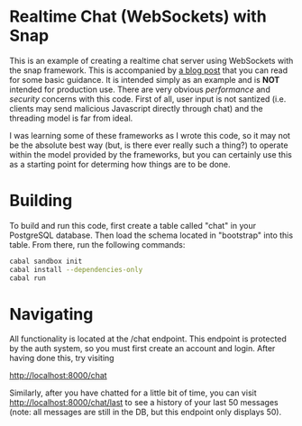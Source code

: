 Realtime Chat (WebSockets) with Snap
====================================

This is an example of creating a realtime chat server using WebSockets with the snap framework. This is accompanied by [a blog post](http://deathbytape.com/post/114214290439/haskell-snap-realtime-chat) that you can read for some basic guidance. It is intended simply as an example and is **NOT** intended for production use. There are very obvious _performance_ and _security_ concerns with this code. First of all, user input is not santized (i.e. clients may send malicious Javascript directly through chat) and the threading model is far from ideal.

I was learning some of these frameworks as I wrote this code, so it may not be the absolute best way (but, is there ever really such a thing?) to operate within the model provided by the frameworks, but you can certainly use this as a starting point for determing how things are to be done.

Building
========

To build and run this code, first create a table called "chat" in your PostgreSQL database. Then load the schema located in "bootstrap" into this table. From there, run the following commands:

```bash
cabal sandbox init
cabal install --dependencies-only
cabal run
```

Navigating
==========

All functionality is located at the /chat endpoint. This endpoint is protected by the auth system, so you must first create an account and login. After having done this, try visiting

[http://localhost:8000/chat](http://localhost:8000/chat)

Similarly, after you have chatted for a little bit of time, you can visit [http://localhost:8000/chat/last](http://localhost:8000/chat/last) to see a history of your last 50 messages (note: all messages are still in the DB, but this endpoint only displays 50).

